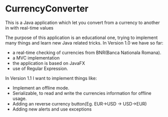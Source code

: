 # CurrencyConverter
This is a Java application which let you convert from a currency to another in with real-time values

The purpose of this application is an educational one, trying to implement many things and learn new Java related tricks.
In Version 1.0 we have so far:
- a real-time checking of currencies from BNR(Banca Nationala Romana).
- a MVC implementation
- the application is based on JavaFX
- use of Regular Expression.

In Version 1.1 I want to implement things like:
- Implement an offline mode.
- Serializable, to read and write the currencies information for offline usage.
- Adding an reverse currency button(Eg. EUR->USD -> USD->EUR)
- Adding new alerts and use exceptions
